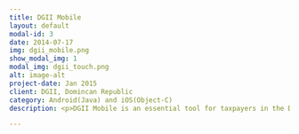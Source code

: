 ```yaml
---
title: DGII Mobile
layout: default
modal-id: 3
date: 2014-07-17
img: dgii_mobile.png
show_modal_img: 1
modal_img: dgii_touch.png
alt: image-alt
project-date: Jan 2015
client: DGII, Domincan Republic
category: Android(Java) and iOS(Object-C)
description: <p>DGII Mobile is an essential tool for taxpayers in the Dominican Republic. the app allows them to find where and how pay your taxes, additionally, helps them to find useful information related to their taxes day to day operations.</p><p>As an employee of the Directorate General of internal taxes (DGII) D.R, one of my tasks was to develop and maintain the application for both platforms Android and iOS.</p><div class="work_with"><p class="work_with_title">Technologies</p><div class="work_with_body"><p>★ Native development Android(Java)</p><p>★ Native development iOS(Object-c)</p><p>★ C# AND ASP .NET</p><p>★ ORACLE PL/SQL</p></div></div> <div> <div>  <img src="img/portfolio/dgii_mobil_android.png" class="img-responsive img-centered" alt="image-alt"/><a href ="https://play.google.com/store/apps/details?id=gov.dgii.dgiimovil"><img src="img/portfolio/download_android.png" class="img-responsive img-centered" alt="image-alt"/></a> <img src="img/portfolio/dgii_mobil_ios.png" class="img-responsive img-centered" alt="image-alt"/><a href ="https://itunes.apple.com/do/app/dgii-movil/id969596470?l=en&mt=8"><img src="img/portfolio/download_ios.png" class="img-responsive img-centered" alt="image-alt"/></a> </div> </div>

---
```


